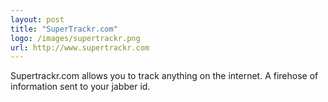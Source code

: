 ```yaml
--- 
layout: post
title: "SuperTrackr.com"
logo: /images/supertrackr.png
url: http://www.supertrackr.com
--- 
```

Supertrackr.com allows you to track anything on the internet. A firehose of information sent to your jabber id. 

